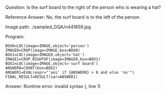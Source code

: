 Question: Is the surf board to the right of the person who is wearing a hat?

Reference Answer: No, the surf board is to the left of the person.

Image path: ./sampled_GQA/n441859.jpg

Program:

```
BOX0=LOC(image=IMAGE,object='person')
IMAGE0=CROP(image=IMAGE,box=BOX0)
BOX1=LOC(image=IMAGE0,object='hat')
IMAGE1=CROP_RIGHTOF(image=IMAGE0,box=BOX1)
BOX2=LOC(image=IMAGE,object='surf board')
ANSWER0=COUNT(box=BOX2)
ANSWER1=EVAL(expr="'yes' if {ANSWER0} > 0 and else 'no'")
FINAL_RESULT=RESULT(var=ANSWER1)
```
Answer: Runtime error: invalid syntax (<string>, line 1)

